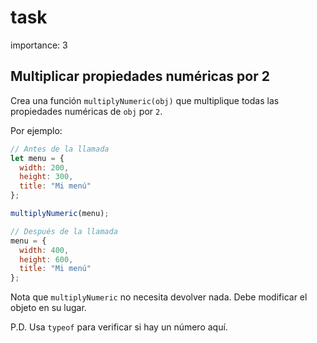 # task

importance: 3

## Multiplicar propiedades numéricas por 2

Crea una función `multiplyNumeric(obj)` que multiplique todas las propiedades numéricas de `obj` por `2`.

Por ejemplo:

```javascript
// Antes de la llamada
let menu = {
  width: 200,
  height: 300,
  title: "Mi menú"
};

multiplyNumeric(menu);

// Después de la llamada
menu = {
  width: 400,
  height: 600,
  title: "Mi menú"
};
```

Nota que `multiplyNumeric` no necesita devolver nada. Debe modificar el objeto en su lugar.

P.D. Usa `typeof` para verificar si hay un número aquí.

